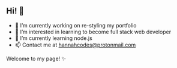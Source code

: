 ## Hi! 👋

- 🔭 I’m currently working on re-styling my portfolio
- 👀 I’m interested in learning to become full stack web developer
- 🌱 I’m currently learning node.js
- 📫 Contact me at hannahcodes@protonmail.com

Welcome to my page! ✨
